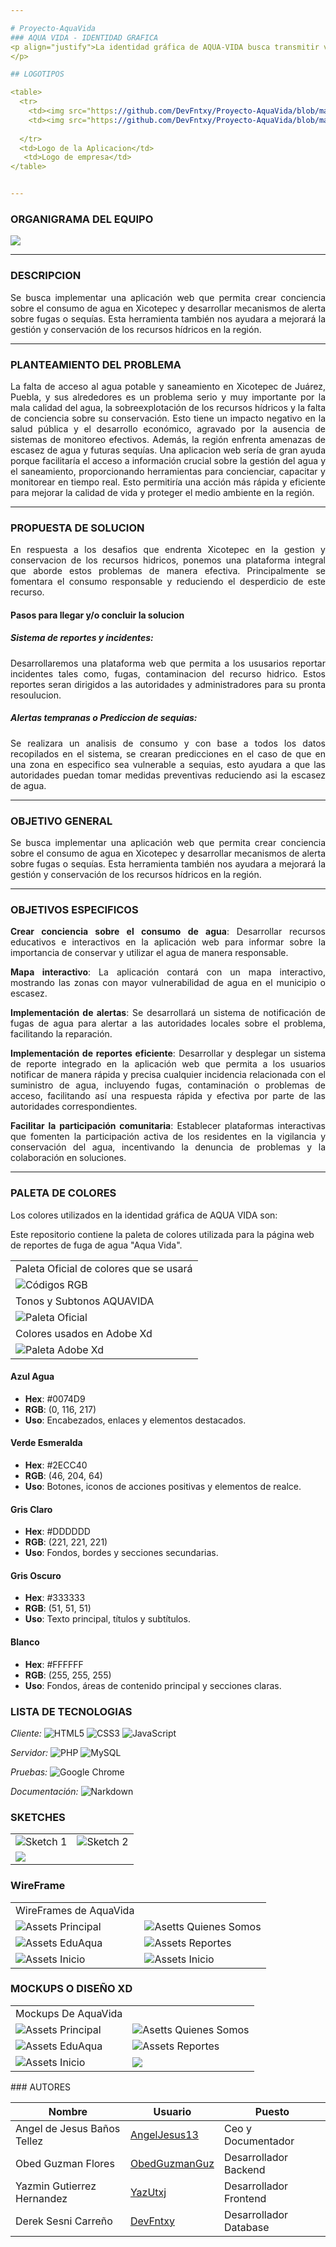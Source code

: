 ```yaml
---

# Proyecto-AquaVida
### AQUA VIDA - IDENTIDAD GRAFICA
<p align="justify">La identidad gráfica de AQUA-VIDA busca transmitir valores de sostenibilidad, comunidad, transparencia, e innovación. Cada elemento visual está diseñado para resonar con la audiencia, destacando la importancia de la conservación del agua y la participación activa de la comunidad en la gestión de este recurso vital.
</p>

## LOGOTIPOS

<table>
  <tr>
    <td><img src="https://github.com/DevFntxy/Proyecto-AquaVida/blob/main/Logo1.jpg" width="100%" style="padding: 10px;" /></td>
    <td><img src="https://github.com/DevFntxy/Proyecto-AquaVida/blob/main/logo2.jpg" width="100%" style="padding: 10px;" /></td>
   
  </tr>
  <td>Logo de la Aplicacion</td>
   <td>Logo de empresa</td>
</table>


---
```


### ORGANIGRAMA DEL EQUIPO
  
![](https://github.com/DevFntxy/Proyecto-AquaVida/blob/main/Organigrama%20Roles.png)




---

### DESCRIPCION
<p align="justify">
Se busca implementar una aplicación web que permita crear conciencia sobre el consumo de agua en Xicotepec y desarrollar mecanismos de alerta sobre fugas o sequías. Esta herramienta también nos ayudara a mejorará la gestión y conservación de los recursos hídricos en la región.</p>

---

### PLANTEAMIENTO DEL PROBLEMA

<p align="justify">La falta de acceso al agua potable y saneamiento en Xicotepec de Juárez, Puebla, y sus alrededores es un problema serio y muy importante por la mala calidad del agua, la sobreexplotación de los recursos hídricos y la falta de conciencia sobre su conservación. Esto tiene un impacto negativo en la salud pública y el desarrollo económico, agravado por la ausencia de sistemas de monitoreo efectivos. Además, la región enfrenta amenazas de escasez de agua y futuras sequías. Una aplicacion web sería de gran ayuda porque facilitaría el acceso a información crucial sobre la gestión del agua y el saneamiento, proporcionando herramientas para concienciar, capacitar y monitorear en tiempo real. Esto permitiría una acción más rápida y eficiente para mejorar la calidad de vida y proteger el medio ambiente en la región.</p>

---

### PROPUESTA DE SOLUCION
<p align="justify">En respuesta a los desafios que endrenta Xicotepec en la gestion y conservacion de los recursos hidricos, ponemos una plataforma integral que aborde estos problemas de manera efectiva. Principalmente se fomentara el consumo responsable y reduciendo el desperdicio de este recurso.</p>


#### Pasos para llegar y/o concluir la solucion

##### Sistema de reportes y incidentes: 
<p align="justify">Desarrollaremos una plataforma web que permita a los ususarios reportar incidentes tales como, fugas, contaminacion del recurso hidrico. Estos reportes seran dirigidos a las autoridades y administradores para su pronta resoulucion.</p>

##### Alertas tempranas o Prediccion de sequias:
<p align="justify">Se realizara un analisis de consumo y con base a todos los datos recopilados en el sistema, se crearan predicciones en el caso de que en una zona en especifico sea vulnerable a sequias, esto ayudara a que las autoridades puedan tomar medidas preventivas reduciendo asi la escasez de agua.</p>

---

### OBJETIVO GENERAL

<p align="justify">Se busca implementar una aplicación web que permita crear conciencia sobre el consumo de agua en Xicotepec y desarrollar mecanismos de alerta sobre fugas o sequías. Esta herramienta también nos ayudara a mejorará la gestión y conservación de los recursos hídricos en la región.</p>


---

### OBJETIVOS ESPECIFICOS

<p align="justify"><strong>Crear conciencia sobre el consumo de agua</strong>: Desarrollar recursos educativos e interactivos en la aplicación web para informar sobre la importancia de conservar y utilizar el agua de manera responsable.</p>

<p align="justify"><strong>Mapa interactivo</strong>: La aplicación contará con un mapa interactivo, mostrando las zonas con mayor vulnerabilidad de agua en el municipio o escasez.</p>

<p align="justify"><strong>Implementación de alertas</strong>: Se desarrollará un sistema de notificación de fugas de agua para alertar a las autoridades locales sobre el problema, facilitando la reparación.</p>

<p align="justify"><strong>Implementación de reportes eficiente</strong>: Desarrollar y desplegar un sistema de reporte integrado en la aplicación web que permita a los usuarios notificar de manera rápida y precisa cualquier incidencia relacionada con el suministro de agua, incluyendo fugas, contaminación o problemas de acceso, facilitando así una respuesta rápida y efectiva por parte de las autoridades correspondientes.</p>

<p align="justify"><strong>Facilitar la participación comunitaria</strong>: Establecer plataformas interactivas que fomenten la participación activa de los residentes en la vigilancia y conservación del agua, incentivando la denuncia de problemas y la colaboración en soluciones.</p>


---


### PALETA DE COLORES

Los colores utilizados en la identidad gráfica de AQUA VIDA son:


Este repositorio contiene la paleta de colores utilizada para la página web de reportes de fuga de agua "Aqua Vida".

<table>
  <tr>
    <td>Paleta Oficial de colores que se usará</td>
  </tr>
  <tr>
    <td><img src="FronEnd/Asesets/Imagenes/CodigosRGB.png" alt="Códigos RGB" /></td>
  </tr>
  <tr>
    <td>Tonos y Subtonos AQUAVIDA</td>
  </tr>
  <tr>
    <td><img src="FronEnd/Asesets/Imagenes/PaletaOficial.png" alt="Paleta Oficial" /></td>
  </tr>
  <tr>
    <td>Colores usados en Adobe Xd</td>
  </tr>
  <tr>
    <td><img src="FronEnd/Asesets/Imagenes/PaletaXD.png" alt="Paleta Adobe Xd" /></td>
  </tr>
</table>

#### Azul Agua
- **Hex**: #0074D9
- **RGB**: (0, 116, 217)
- **Uso**: Encabezados, enlaces y elementos destacados.

#### Verde Esmeralda
- **Hex**: #2ECC40
- **RGB**: (46, 204, 64)
- **Uso**: Botones, iconos de acciones positivas y elementos de realce.

#### Gris Claro
- **Hex**: #DDDDDD
- **RGB**: (221, 221, 221)
- **Uso**: Fondos, bordes y secciones secundarias.

#### Gris Oscuro
- **Hex**: #333333
- **RGB**: (51, 51, 51)
- **Uso**: Texto principal, títulos y subtítulos.

#### Blanco
- **Hex**: #FFFFFF
- **RGB**: (255, 255, 255)
- **Uso**: Fondos, áreas de contenido principal y secciones claras.

  

 
</table>

### LISTA DE TECNOLOGIAS

<p align = "justify">

*Cliente:*
![HTML5](https://img.shields.io/badge/HTML5-E34F26?style=for-the-badge&logo=html5&logoColor=white)
![CSS3](https://img.shields.io/badge/CSS3-1572B6?style=for-the-badge&logo=css3&logoColor=white)
![JavaScript](https://img.shields.io/badge/JavaScript-F7DF1E?style=for-the-badge&logo=javascript&logoColor=black)

*Servidor:*
![PHP](https://img.shields.io/badge/PHP-777BB4?style=for-the-badge&logo=php&logoColor=white)
![MySQL](https://img.shields.io/badge/MySQL-4479A1?style=for-the-badge&logo=mysql&logoColor=white)

*Pruebas:*
![Google Chrome](https://img.shields.io/badge/Google_Chrome-4285F4?style=for-the-badge&logo=google-chrome&logoColor=white)

*Documentación:*
![Narkdown](https://img.shields.io/badge/Made%20with-Narkdown-1f425f.svg)

</p>


### SKETCHES
<table>
  <tr>
    <td><img src="Documentation/GUI/Sketches/ImagenesSketches/SKETCH 1.jpeg" alt="Sketch 1" /></td>
    <td><img src="Documentation/GUI/Sketches/ImagenesSketches/SKETCH 2.jpeg" alt="Sketch 2" /></td>
  </tr>
  <tr>
    <td><img src="Documentation/GUI/Sketches/ImagenesSketches/SKETCH 3.jpeg" /></td>
    
  </tr>
</table>

### WireFrame
<table>
  <tr>
    <td>WireFrames de AquaVida</td>
  </tr>
  <tr>
    <td><img src="FronEnd/Asesets/Imagenes/Assets Principal.png" alt="Assets Principal" /></td>
    <td><img src="FronEnd/Asesets/Imagenes/Asetts Quienes Somos.png" alt="Asetts Quienes Somos" /></td>
  </tr>
  <tr>
    <td><img src="FronEnd/Asesets/Imagenes/Assets EduAqua.png" alt="Assets EduAqua" /></td>
    <td><img src="FronEnd/Asesets/Imagenes/Assets Reportes.png" alt="Assets Reportes" /></td>
  </tr>
  <tr>
    <td><img src="FronEnd/Asesets/Imagenes/Assets Inicio.png" alt="Assets Inicio" /></td>
    <td><img src="FronEnd/Asesets/Imagenes/Assets Inicio.png" alt="Assets Inicio" /></td>
  </tr>
</table>

### MOCKUPS O DISEÑO XD
<table>
  <tr>
    <td>Mockups De AquaVida</td>
  </tr>
  <tr>
    <td><img src="/Documentation/GUI/Mockups/Images-Mockups/Principal.png" alt="Assets Principal" /></td>
    <td><img src="/Documentation/GUI/Mockups/Images-Mockups/quienes somos.png" alt="Asetts Quienes Somos" /></td>
  </tr>
  <tr>
    <td><img src="/Documentation/GUI/Mockups/Images-Mockups/eduaqua.png" alt="Assets EduAqua" /></td>
    <td><img src="/Documentation/GUI/Mockups/Images-Mockups/reportes.png" alt="Assets Reportes" /></td>
  </tr>
  <tr>
    <td><img src="/Documentation/GUI/Mockups/Images-Mockups/sesion.png" alt="Assets Inicio" /></td>
    <td><img src="/Documentation/GUI/Mockups/Images-Mockups/RECUPERARCONTRASEÑA.png " /></td>
  </tr>
</table>
### AUTORES

| Nombre                        | Usuario             | Puesto |
|-------------------------------|---------------------|--------|
| Angel de Jesus Baños Tellez   | [AngelJesus13](https://github.com/angelJesus13)        | Ceo y Documentador       |
| Obed Guzman Flores            | [ObedGuzmanGuz](https://github.com/ObedGuzmanGuz)       |   Desarrollador Backend     |
| Yazmin Gutierrez Hernandez    | [YazUtxj](https://github.com/YazUtxj)             |  Desarrollador Frontend      |
| Derek Sesni Carreño           | [DevFntxy](https://github.com/DevFntxy)            | Desarrollador Database       |

  